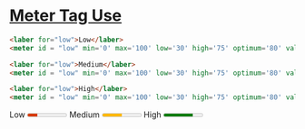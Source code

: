 # <ins> Meter Tag Use </ins>

```html
<laber for="low">Low</laber>
<meter id = "low" min='0' max='100' low='30' high='75' optimum='80' value='25'></meter>

<laber for="low">Medium</laber>
<meter id = "low" min='0' max='100' low='30' high='75' optimum='80' value='50'></meter>

<laber for="low">High</laber>
<meter id = "low" min='0' max='100' low='30' high='75' optimum='80' value='75'></meter>
```
<!DOCTYPE html>
<html lang="en">
<head>
    <meta charset="UTF-8">
    <meta name="viewport" content="width=device-width, initial-scale=1.0">
    <title>Document</title>
</head>
<body>
    <laber for="low">Low</laber>
    <meter id = "low" min='0' max='100' low='30' high='75' optimum='80' value='25'></meter>
    <laber for="low">Medium</laber>
    <meter id = "low" min='0' max='100' low='30' high='75' optimum='80' value='50'></meter>
    <laber for="low">High</laber>
    <meter id = "low" min='0' max='100' low='30' high='75' optimum='80' value='75'></meter>
    </body>
</html>
